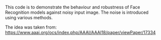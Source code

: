This code is to demonstrate the behaviour and robustness of Face Recognition models against 
noisy input image. The noise is introduced using various methods.

The idea was taken from: https://www.aaai.org/ocs/index.php/AAAI/AAAI18/paper/viewPaper/17334